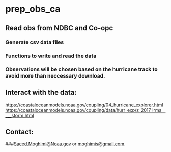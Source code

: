 # prep_obs_ca

## Read obs from NDBC and Co-opc
### Generate csv data files
### Functions to write and read the data
### Observations will be chosen based on the hurricane track to avoid more than neccessary download.

## Interact with the data:
https://coastaloceanmodels.noaa.gov/coupling/04_hurricane_explorer.html
https://coastaloceanmodels.noaa.gov/coupling/data/hurr_exp/z_2017_irma_____storm.html


## Contact:
###Saeed.Moghimi@Noaa.gov or moghimis@gmail.com.